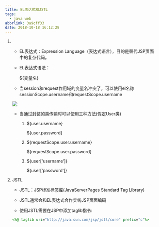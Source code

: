 ```yaml
---
title: EL表达式和JSTL
tags:
  - java web
abbrlink: 3a9cff33
date: 2018-10-18 16:12:28
---
```


1. - EL表达式：Expression Language（表达式语言），目的是替代JSP页面中的复杂代码。

   - EL表达式语法：
   
        ${变量名}

   - 当session和request作用域的变量名冲突了，可以使用el名称sessionScope.username和requestScope.username

   ![](https://ws1.sinaimg.cn/mw690/6bdd7ec4gy1fwchaje6d3j20q009wwhk.jpg)

   - 当通过封装的类传输时可以使用三种方法(假定User类)

     1. ${user.username}

        ${user.password}

     2. ${requestScope.user.username}

        ${requestScope.user.password}

     3. ${user['username']}

        ${user['password']}

1. JSTL
   - JSTL：JSP标准标签库(JavaServerPages Standard Tag Library)

   - JSTL通常会和EL表达式合作实线JSP页面编码
   
   - 使用JSTL需要在JSP中添加taglib指令:

    ```jsp 
    <%@ taglib uri="http://java.sun.com/jsp/jstl/core" prefix="c"%>
    ```


